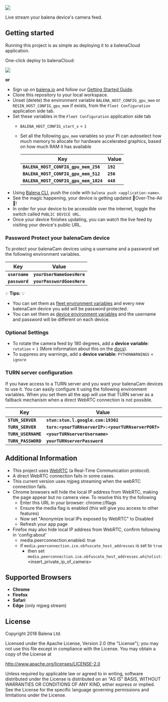 ![](./balena-cam/app/client/balena-cam-readme.png)

Live stream your balena device's camera feed.

## Getting started

Running this project is as simple as deploying it to a balenaCloud application.

One-click deploy to balenaCloud:

[![](https://balena.io/deploy.png)](https://dashboard.balena-cloud.com/deploy)

**or**

- Sign up on [balena.io](https://balena.io/) and follow our [Getting Started Guide](https://balena.io/docs/learn/getting-started).
- Clone this repository to your local workspace.
- Unset (delete) the environment variable `BALENA_HOST_CONFIG_gpu_mem` or `RESIN_HOST_CONFIG_gpu_mem` if exists, from the `Fleet Configuration` application side tab.
- Set these variables in the `Fleet Configuration` application side tab
  - `BALENA_HOST_CONFIG_start_x` = `1`
  - Set all the following `gpu_mem` variables so your Pi can autoselect how much memory to allocate for hardware accelerated graphics, based on how much RAM it has available

    | Key                                  | Value
    |--------------------------------------|----------
    |**`BALENA_HOST_CONFIG_gpu_mem_256`**  | **`192`**
    |**`BALENA_HOST_CONFIG_gpu_mem_512`**  | **`256`**
    |**`BALENA_HOST_CONFIG_gpu_mem_1024`** | **`448`**
- Using [Balena CLI](https://www.balena.io/docs/reference/cli/), push the code with `balena push <application-name>`.
- See the magic happening, your device is getting updated 🌟Over-The-Air🌟!
- In order for your device to be accessible over the internet, toggle the switch called `PUBLIC DEVICE URL`.
- Once your device finishes updating, you can watch the live feed by visiting your device's public URL.

### Password Protect your balenaCam device

To protect your balenaCam devices using a username and a password set the following environment variables.

| Key            | Value
|----------------|---------------------------
|**`username`**  | **`yourUserNameGoesHere`**
|**`password`**  | **`yourPasswordGoesHere`**

💡 **Tips:** 💡 
* You can set them as [fleet environment variables](https://www.balena.io/docs/learn/manage/serv-vars/#fleet-environment-and-service-variables) and every new balenaCam device you add will be password protected.
* You can set them as [device environment variables](https://www.balena.io/docs/learn/manage/serv-vars/#device-environment-and-service-variables) and the username and password will be different on each device.

### Optional Settings

- To rotate the camera feed by 180 degrees, add a **device variable**: `rotation` = `1` (More information about this on the [docs](https://www.balena.io/docs/learn/manage/serv-vars/)).
- To suppress any warnings, add a **device variable**: `PYTHONWARNINGS` = `ignore`

### TURN server configuration


If you have access to a TURN server and you want your balenaCam devices to use it. You can easily configure it using the following environment variables. When you set them all the app will use that TURN server as a fallback mechanism when a direct WebRTC connection is not possible.

| Key            | Value
|----------------|---------------------------
|**`STUN_SERVER`**  | **`stun:stun.l.google.com:19302`**
|**`TURN_SERVER`**  | **`turn:<yourTURNserverIP>:<yourTURNserverPORT>`**
|**`TURN_USERNAME`**  | **`<yourTURNserverUsername>`**
|**`TURN_PASSWORD`**  | **`yourTURNserverPassword`**

## Additional Information

- This project uses [WebRTC](https://webrtc.org/) (a Real-Time Communication protocol).
- A direct WebRTC connection fails in some cases.
- This current version uses mjpeg streaming when the webRTC connection fails.
- Chrome browsers will hide the local IP address from WebRTC, making the page appear but no camera view. To resolve this try the following
  - Enter this URL in your browser: chrome://flags
  - Ensure the media flag is enabled (this will give you access to other features)
  - Now set "Anonymize local IPs exposed by WebRTC" to Disabled
  - Refresh your app page
- Firefox may also hide local IP address from WebRTC, confirm following in 'config:about'
  - media.peerconnection.enabled: true
  - if `media.peerconnection.ice.obfuscate_host_addresses` is set to `true`
    - then set `media.peerconnection.ice.obfuscate_host_addresses.whitelist`: <insert_private_ip_of_camera>

## Supported Browsers

- **Chrome**
- **Firefox**
- **Safari**
- **Edge** (only mjpeg stream)

## License

Copyright 2018 Balena Ltd.

Licensed under the Apache License, Version 2.0 (the "License"); you may not use this file except in compliance with the License. You may obtain a copy of the License at

<http://www.apache.org/licenses/LICENSE-2.0>

Unless required by applicable law or agreed to in writing, software distributed under the License is distributed on an "AS IS" BASIS, WITHOUT WARRANTIES OR CONDITIONS OF ANY KIND, either express or implied. See the License for the specific language governing permissions and limitations under the License.
